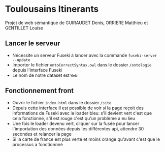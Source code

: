 # Toulousains Itinerants
Projet de web sémantique de GUIRAUDET Denis, ORRIERE Matthieu et GENTILLET Louise

## Lancer le serveur
- Nécessite un serveur Fuseki à lancer avec la commande `fuseki-server --update`
- Importer le fichier `ontoCorrectSyntax.owl` dans le dossier `/ontologie` depuis l'interface Fuseki
- Le nom de notre dataset est `Web`

## Fonctionnement front
- Ouvrir le fichier `index.html` dans le dossier `/site`
- Depuis cette interface il est possible de voir si la page reçoit des informations de Fuseki avec le loader bleu: s'il devient vert c'est que cela fonctionne, s'il est rouge c'est qu'un problème a eu lieu
- Une fois le loader devenu vert, cliquer sur la fusée pour lancer l'importation des données depuis les différentes api, attendre 30 secondes et relancer la page
- Si la carte de france est plus verte et moins orange qu'avant c'est que le processus a fonctionnné
